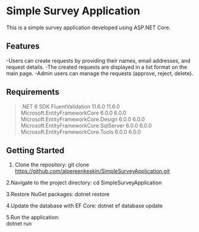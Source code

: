 # Simple Survey Application

This is a simple survey application developed using ASP.NET Core.

## Features

-Users can create requests by providing their names, email addresses, and request details.
-The created requests are displayed in a list format on the main page.
-Admin users can manage the requests (approve, reject, delete).


## Requirements

   > .NET 6 SDK
   > FluentValidation                             11.6.0      11.6.0  
   > Microsoft.EntityFrameworkCore                6.0.0       6.0.0   
   > Microsoft.EntityFrameworkCore.Design         6.0.0       6.0.0   
   > Microsoft.EntityFrameworkCore.SqlServer      6.0.0       6.0.0   
   > Microsoft.EntityFrameworkCore.Tools          6.0.0       6.0.0   

## Getting Started

1. Clone the repository:
  git clone https://github.com/alpereenkeskin/SimpleSurveyApplication.git


2.Navigate to the project directory:
  cd SimpleSurveyApplication

3.Restore NuGet packages:
  dotnet restore

4.Update the database with EF Core:
  dotnet ef database update

5.Run the application:  
  dotnet run
